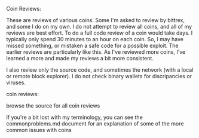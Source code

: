 Coin Reviews:

These are reviews of various coins. Some I'm asked to review by bittrex, and some I do on my own. I do not attempt to review all coins, and all of my reviews are best effort. To do a full code review of a coin would take days. I typically only spend 30 minutes to an hour on each coin. So, I may have missed something, or mistaken a safe code for a possible exploit. The earlier reviews are particularly like this. As I've reviewed more coins, I've learned a more and made my reviews a bit more consistent. 

I also review only the source code, and sometimes the network (with a local or remote block explorer). I do not check binary wallets for discripancies or viruses. 


coin reviews:

browse the source for all coin reviews

If you're a bit lost with my terminology, you can see the commonproblems.md document for an explanation of some of the more common issues with coins
